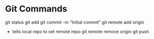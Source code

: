 # Git Commands
git status 
git add <filename>
git commit -m "Initial commit"
git remote add origin 
- tells local repo to set remote repo
git remote remove origin
git push
